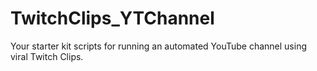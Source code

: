 # TwitchClips_YTChannel

Your starter kit scripts for running an automated YouTube channel using viral Twitch Clips.